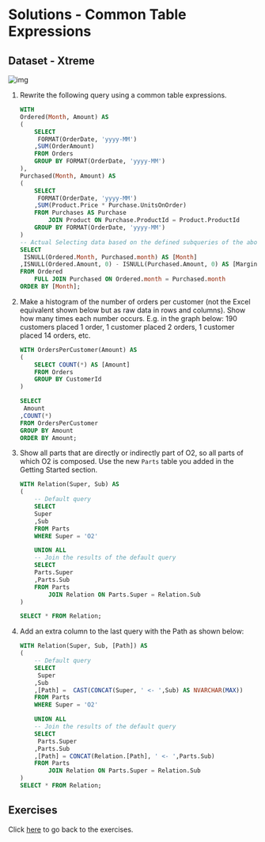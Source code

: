 # Solutions - Common Table Expressions
## Dataset - Xtreme
![img](../images/diagram-xtreme-parts.png)

1. Rewrite the following query using a common table expressions.
    ```sql
    WITH 
    Ordered(Month, Amount) AS 
    (
        SELECT 
         FORMAT(OrderDate, 'yyyy-MM')
        ,SUM(OrderAmount)
        FROM Orders
        GROUP BY FORMAT(OrderDate, 'yyyy-MM')
    ),
    Purchased(Month, Amount) AS 
    (
        SELECT
         FORMAT(OrderDate, 'yyyy-MM')
        ,SUM(Product.Price * Purchase.UnitsOnOrder)
        FROM Purchases AS Purchase	
            JOIN Product ON Purchase.ProductId = Product.ProductId
        GROUP BY FORMAT(OrderDate, 'yyyy-MM')
    )
    -- Actual Selecting data based on the defined subqueries of the above CTE.
    SELECT 
     ISNULL(Ordered.Month, Purchased.month) AS [Month]
    ,ISNULL(Ordered.Amount, 0) - ISNULL(Purchased.Amount, 0) AS [Margin]
    FROM Ordered 
        FULL JOIN Purchased ON Ordered.month = Purchased.month
    ORDER BY [Month];
    ```
2. Make a histogram of the number of orders per customer (not the Excel equivalent shown below but as raw data in rows and columns). Show how many times each number occurs. E.g. in the graph below: 190 customers placed 1 order, 1 customer placed 2 orders, 1 customer placed 14 orders, etc. 
    ```sql
    WITH OrdersPerCustomer(Amount) AS 
    (
        SELECT COUNT(*) AS [Amount]
        FROM Orders
        GROUP BY CustomerId
    )

    SELECT 
     Amount
    ,COUNT(*)
    FROM OrdersPerCustomer
    GROUP BY Amount
    ORDER BY Amount;
    ```
3. Show all parts that are directly or indirectly part of O2, so all parts of which O2 is composed. Use the new `Parts` table you added in the Getting Started section.
    ```sql
    WITH Relation(Super, Sub) AS
    (
        -- Default query
        SELECT 
        Super
        ,Sub 
        FROM Parts 
        WHERE Super = 'O2'

        UNION ALL
        -- Join the results of the default query
        SELECT 
        Parts.Super
        ,Parts.Sub 
        FROM Parts 
            JOIN Relation ON Parts.Super = Relation.Sub
    )

    SELECT * FROM Relation;
    ```

4. Add an extra column to the last query with the Path as shown below:
    ```sql
    WITH Relation(Super, Sub, [Path]) AS
    (
        -- Default query
        SELECT 
         Super
        ,Sub
        ,[Path] =  CAST(CONCAT(Super, ' <- ',Sub) AS NVARCHAR(MAX))
        FROM Parts 
        WHERE Super = 'O2'

        UNION ALL
        -- Join the results of the default query
        SELECT 
         Parts.Super
        ,Parts.Sub 
        ,[Path] = CONCAT(Relation.[Path], ' <- ',Parts.Sub)
        FROM Parts 
            JOIN Relation ON Parts.Super = Relation.Sub
    )
    SELECT * FROM Relation;
    ```
 
## Exercises
Click [here](../cte.md) to go back to the exercises.
